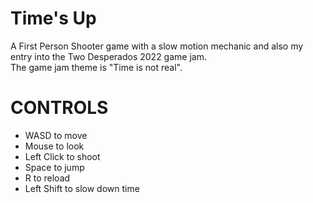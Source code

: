 # Time's Up
A First Person Shooter game with a slow motion mechanic and also my entry into the Two Desperados 2022 game jam.<br/>
The game jam theme is "Time is not real".
# CONTROLS
- WASD to move
- Mouse to look
- Left Click to shoot
- Space to jump
- R to reload
- Left Shift to slow down time
